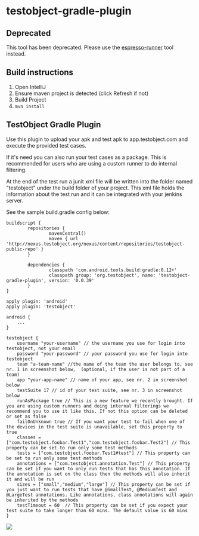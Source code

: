 testobject-gradle-plugin
===================
Deprecated
----------
This tool has been deprecated. Please use the [espresso-runner](https://github.com/testobject/espresso-runner) tool instead.

Build instructions
------------------

1. Open IntelliJ
2. Ensure maven project is detected (click Refresh if not)
3. Build Project
4. `mvn install`

TestObject Gradle Plugin
------------------------

Use this plugin to upload your apk and test apk to app.testobject.com and execute the provided test cases.

If it's need you can also run your test cases as a package. This is recommended for users who are using a custom runner to do internal filtering.

At the end of the test run a junit xml file will be written into the folder named "testobject" under the build folder of your project. This xml file holds the information about the test run and it can be integrated with your jenkins server.

See the sample build.gradle config below:

```
buildscript {
        repositories {
                mavenCentral()
                maven { url 'http://nexus.testobject.org/nexus/content/repositories/testobject-public-repo' }
        }
 
        dependencies {
                classpath 'com.android.tools.build:gradle:0.12+'
                classpath group: 'org.testobject', name: 'testobject-gradle-plugin', version: '0.0.39'
        }
}

apply plugin: 'android'
apply plugin: 'testobject'

android {
	...
}

testobject {
	username "your-username" // the username you use for login into testobject, not your email
	password "your-password" // your password you use for login into testobject
	team "a-team-name" //the name of the team the user belongs to, see nr. 1 in screenshot below,  (optional, if the user is not part of a team)
	app "your-app-name" // name of your app, see nr. 2 in screenshot below
	testSuite 17 // id of your test suite, see nr. 3 in screenshot below
	runAsPackage true // This is a new feature we recently brought. If you are using custom runners and doing internal filterings we recommend you to use it like this. If not this option can be deleted or set as false
	failOnUnknown true // If you want your test to fail when one of the devices in the test suite is unavailable, set this property to true
	classes = ["com.testobject.foobar.Test1","com.testobject.foobar.Test2"] // This property can be set to run only some test methods
	tests = ["com.testobject.foobar.Test1#test"] // This property can be set to run only some test methods
	annotations = ["com.testobject.annotation.Test"] // This property can be set if you want to only run tests that has this annotation. If the annotation is set on the class then the methods will also inherit it and will be run
	sizes = ["small","medium","large"] // This property can be set if you just want to run tests that have @SmallTest, @MediumTest and @LargeTest annotations. Like annotations, class annotations will again be inherited by the methods 
	testTimeout = 60  // This property can be set if you expect your test suite to take longer than 60 mins. The default value is 60 mins
}
```

![](https://github.com/testobject/testobject-gradle-plugin/blob/gh-pages/images/ScreenGradlePlugin.png)
